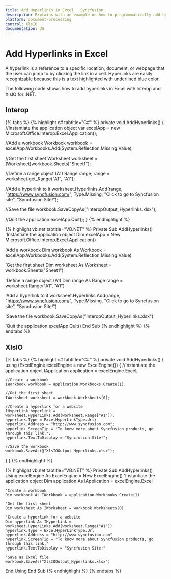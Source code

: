 ```yaml
---
title: Add Hyperlinks in Excel | Syncfusion
description: Explains with an example on how to programmatically add hyperlinks in Excel using Interop and XlsIO.
platform: document-processing
control: XlsIO
documentation: UG
---
```


# Add Hyperlinks in Excel

A hyperlink is a reference to a specific location, document, or webpage that the user can jump to by clicking the link in a cell. Hyperlinks are easily recognizable because this is a text highlighted with underlined blue color.

The following code shows how to add hyperlinks in Excel with Interop and XlsIO for .NET.

## Interop

{% tabs %}
{% highlight c# tabtitle="C#" %}
private void AddHyperlinks()
{
  //Instantiate the application object
  var excelApp = new Microsoft.Office.Interop.Excel.Application();

  //Add a workbook
  Workbook workbook = excelApp.Workbooks.Add(System.Reflection.Missing.Value);

  //Get the first sheet
  Worksheet worksheet = (Worksheet)workbook.Sheets["Sheet1"];

  //Define a range object (A1)
  Range range;
  range = worksheet.get_Range("A1", "A1");

  //Add a hyperlink to it
  worksheet.Hyperlinks.Add(range, "https://www.syncfusion.com/", Type.Missing, "Click to go to Syncfusion site", "Syncfusion Site!");

  //Save the file
  workbook.SaveCopyAs("InteropOutput_Hyperlinks.xlsx");

  //Quit the application
  excelApp.Quit();
}
{% endhighlight %}

{% highlight vb.net tabtitle="VB.NET" %}
Private Sub AddHyperlinks()
  'Instantiate the application object
  Dim excelApp = New Microsoft.Office.Interop.Excel.Application()

  'Add a workbook
  Dim workbook As Workbook = excelApp.Workbooks.Add(System.Reflection.Missing.Value)

  'Get the first sheet
  Dim worksheet As Worksheet = workbook.Sheets("Sheet1")

  'Define a range object (A1)
  Dim range As Range
  range = worksheet.Range("A1", "A1")

  'Add a hyperlink to it
  worksheet.Hyperlinks.Add(range, "https://www.syncfusion.com/", Type.Missing, "Click to go to Syncfusion site", "Syncfusion Site!")

  'Save the file
  workbook.SaveCopyAs("InteropOutput_Hyperlinks.xlsx")

  'Quit the application
  excelApp.Quit()
End Sub
{% endhighlight %}
{% endtabs %}

## XlsIO

{% tabs %}
{% highlight c# tabtitle="C#" %}
private void AddHyperlinks()
{
  using (ExcelEngine excelEngine = new ExcelEngine())
  {
    //Instantiate the application object
    IApplication application = excelEngine.Excel;

    //Create a workbook
    IWorkbook workbook = application.Workbooks.Create(1);

    //Get the first sheet
    IWorksheet worksheet = workbook.Worksheets[0];

    //Create a hyperlink for a website
    IHyperLink hyperlink = worksheet.HyperLinks.Add(worksheet.Range["A1"]);
    hyperlink.Type = ExcelHyperLinkType.Url;
    hyperlink.Address = "http://www.syncfusion.com";
    hyperlink.ScreenTip = "To know more about Syncfusion products, go through this link.";
    hyperlink.TextToDisplay = "Syncfusion Site!";

    //Save the workbook
    workbook.SaveAs(@"XlsIOOutput_Hyperlinks.xlsx");
  }
}
{% endhighlight %}

{% highlight vb.net tabtitle="VB.NET" %}
Private Sub AddHyperlinks()
  Using excelEngine As ExcelEngine = New ExcelEngine()
    'Instantiate the application object
    Dim application As IApplication = excelEngine.Excel

    'Create a workbook
    Dim workbook As IWorkbook = application.Workbooks.Create(1)

    'Get the first sheet
    Dim worksheet As IWorksheet = workbook.Worksheets(0)

    'Create a hyperlink for a website
    Dim hyperlink As IHyperLink = worksheet.HyperLinks.Add(worksheet.Range("A1"))
    hyperlink.Type = ExcelHyperLinkType.Url
    hyperlink.Address = "http://www.syncfusion.com"
    hyperlink.ScreenTip = "To know more about Syncfusion products, go through this link."
    hyperlink.TextToDisplay = "Syncfusion Site!"

    'Save as Excel file
    workbook.SaveAs("XlsIOOutput_Hyperlinks.xlsx")
  End Using
End Sub
{% endhighlight %}
{% endtabs %}
